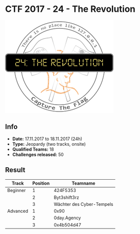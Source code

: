 # CTF 2017 - 24 - The Revolution

![logo](img/logo.png)

## Info
- **Date:** 17.11.2017 to 18.11.2017 (24h)
- **Type:** Jeopardy (two tracks, onsite)
- **Qualified Teams:** 18
- **Challenges released:** 50

## Result
|Track|Position|Teamname|
|---|---|---|
|Beginner|1|424F5353|
||2|Byt3shift3rz|
||3|Wächter des Cyber-Tempels|
|Advanced|1|0x90|
||2|0day.Agency|
||3|0x4b504d47|

